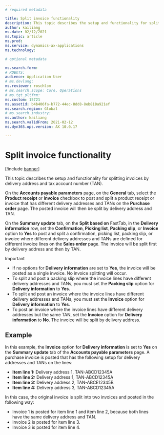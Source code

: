 ```yaml
---
# required metadata

title: Split invoice functionality
description: This topic describes the setup and functionality for splitting invoices by delivery address and tax account number (TAN).
author: kailiang
ms.date: 02/12/2021
ms.topic: article
ms.prod: 
ms.service: dynamics-ax-applications
ms.technology: 

# optional metadata

ms.search.form: 
# ROBOTS: 
audience: Application User
# ms.devlang: 
ms.reviewer: roschlom
# ms.search.scope: Core, Operations
# ms.tgt_pltfrm: 
ms.custom: 15721
ms.assetid: b4b406fa-b772-44ec-8dd8-8eb818a921ef
ms.search.region: Global
# ms.search.industry: 
ms.author: kailiang
ms.search.validFrom: 2021-02-12
ms.dyn365.ops.version: AX 10.0.17

---
```


# Split invoice functionality

[!include [banner](../includes/banner.md)]

This topic describes the setup and functionality for splitting invoices by delivery address and tax account number (TAN).

On the **Accounts payable parameters** page, on the **General** tab, select the **Product receipt** or **Invoice** checkbox to post and split a product receipt or invoice that has different delivery addresses and TANs on the **Purchase order** page. The posted invoice will then be split by delivery address and TAN.

On the **Summary update** tab, on the **Split based on** FastTab, in the **Delivery information** row, set the **Confirmation**, **Picking list**, **Packing slip**, or **Invoice** option to **Yes** to post and split a confirmation, picking list, packing slip, or invoice where different delivery addresses and TANs are defined for different invoice lines on the **Sales order** page. The invoice will be split first by delivery address and then by TAN.

> [!IMPORTANT]
> - If no options for **Delivery information** are set to **Yes**, the invoice will be posted as a single invoice. No invoice splitting will occur.
> - To split and post a packing slip where the invoice lines have different delivery addresses and TANs, you must set the **Packing slip** option for **Delivery information** to **Yes**.
> - To split and post an invoice where the invoice lines have different delivery addresses and TANs, you must set the **Invoice** option for **Delivery information** to **Yes**.
> - To post an invoice where the invoice lines have different delivery addresses but the same TAN, set the **Invoice** option for **Delivery information** to **No**. The invoice will be split by delivery address.

## Example

In this example, the **Invoice** option for **Delivery information** is set to **Yes** on the **Summary update** tab of the **Accounts payable parameters** page. A purchase invoice is posted that has the following setup for delivery addresses and TANs on the lines:

- **Item line 1:** Delivery address 1, TAN-ABCD12345A
- **Item line 2:** Delivery address 1, TAN-ABCD12345A
- **Item line 3:** Delivery address 2, TAN-ABCE12345B
- **Item line 4:** Delivery address 3, TAN-ABCD12345A

In this case, the original invoice is split into two invoices and posted in the following way:

- Invoice 1 is posted for item line 1 and item line 2, because both lines have the same delivery address and TAN.
- Invoice 2 is posted for item line 3.
- Invoice 3 is posted for item line 4.
